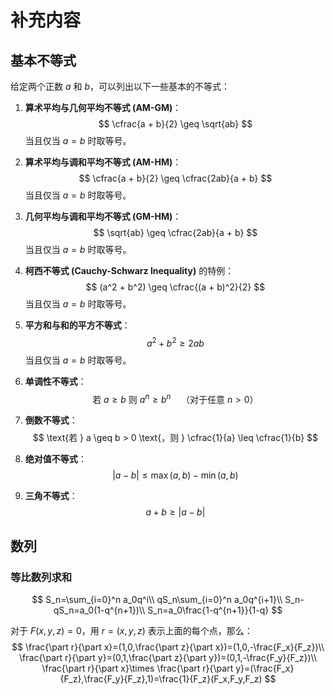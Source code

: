# 补充内容

## 基本不等式

给定两个正数 $a$ 和 $b$，可以列出以下一些基本的不等式：

1. **算术平均与几何平均不等式 (AM-GM)**：
   $$
   \cfrac{a + b}{2} \geq \sqrt{ab}
   $$
   当且仅当 $a = b$ 时取等号。

2. **算术平均与调和平均不等式 (AM-HM)**：
   $$
   \cfrac{a + b}{2} \geq \cfrac{2ab}{a + b}
   $$
   当且仅当 $a = b$ 时取等号。

3. **几何平均与调和平均不等式 (GM-HM)**：
   $$
   \sqrt{ab} \geq \cfrac{2ab}{a + b}
   $$
   当且仅当 $a = b$ 时取等号。

4. **柯西不等式 (Cauchy-Schwarz Inequality)** 的特例：
   $$
   (a^2 + b^2) \geq \cfrac{(a + b)^2}{2}
   $$
   当且仅当 $a = b$ 时取等号。

5. **平方和与和的平方不等式**：
   $$
   a^2 + b^2 \geq 2ab
   $$
   当且仅当 $a = b$ 时取等号。

6. **单调性不等式**：
   $$
   \text{若 } a \geq b \text{ 则 } a^n \geq b^n \quad \text{（对于任意 } n > 0\text{）}
   $$

7. **倒数不等式**：
   $$
   \text{若 } a \geq b > 0 \text{，则 } \cfrac{1}{a} \leq \cfrac{1}{b}
   $$

8. **绝对值不等式**：
   $$
   |a - b| \leq \max(a, b) - \min(a, b)
   $$

9. **三角不等式**：
   $$
   a + b \ge |a - b|
   $$

## 数列

### 等比数列求和

$$
S_n=\sum_{i=0}^n a_0q^i\\
qS_n\sum_{i=0}^n a_0q^{i+1}\\
S_n-qS_n=a_0(1-q^{n+1})\\
S_n=a_0\frac{1-q^{n+1}}{1-q}
$$





对于 $F(x,y,z)=0$，用 $r=(x,y,z)$ 表示上面的每个点，那么：
$$
\frac{\part r}{\part x}=(1,0,\frac{\part z}{\part x})=(1,0,-\frac{F_x}{F_z})\\
\frac{\part r}{\part y}=(0,1,\frac{\part z}{\part y})=(0,1,-\frac{F_y}{F_z})\\
\frac{\part r}{\part x}\times \frac{\part r}{\part y}=(\frac{F_x}{F_z},\frac{F_y}{F_z},1)=\frac{1}{F_z}(F_x,F_y,F_z)
$$
